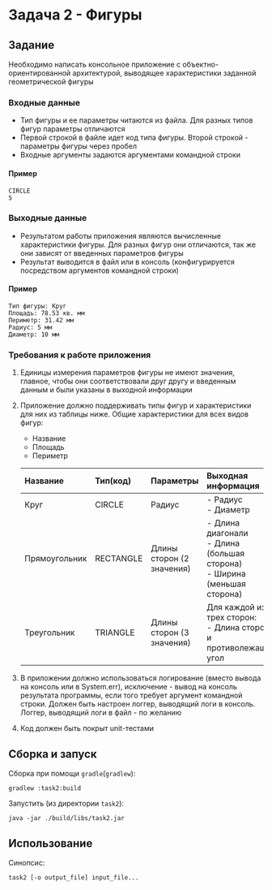 # Задача 2 - Фигуры

## Задание

Необходимо написать консольное приложение с объектно-ориентированной архитектурой, выводящее характеристики заданной геометрической фигуры

### Входные данные

- Тип фигуры и ее параметры читаются из файла. Для разных типов фигур параметры отличаются
- Первой строкой в файле идет код типа фигуры. Второй строкой - параметры фигуры через пробел
- Входные аргументы задаются аргументами командной строки

#### Пример

```text
CIRCLE
5
```

### Выходные данные

- Результатом работы приложения являются вычисленные характеристики фигуры. Для разных фигур они отличаются, так же они зависят от введенных параметров фигуры
- Результат выводится в файл или в консоль (конфигурируется посредством аргументов командной строки)

#### Пример

```text
Тип фигуры: Круг
Площадь: 78.53 кв. мм
Периметр: 31.42 мм
Радиус: 5 мм
Диаметр: 10 мм
```

### Требования к работе приложения

1) Единицы измерения параметров фигуры не имеют значения, главное, чтобы они соответствовали друг другу и введенным данным и были указаны в выходной информации
2) Приложение должно поддерживать типы фигур и характеристики для них из таблицы ниже. Общие характеристики для всех видов фигур:
   - Название
   - Площадь
   - Периметр

    | Название      | Тип(код)  | Параметры                 | Выходная информация                                                              |
    |:--------------|:----------|:--------------------------|:---------------------------------------------------------------------------------|
    | Круг          | CIRCLE    | Радиус                    | - Радиус<br/> - Диаметр                                                          |
    | Прямоугольник | RECTANGLE | Длины сторон (2 значения) | - Длина диагонали<br/> - Длина (большая сторона)<br/> - Ширина (меньшая сторона) |
    | Треугольник   | TRIANGLE  | Длины сторон (3 значения) | Для каждой из трех сторон:<br/> - Длина стороны и противолежащий угол            |
3) В приложении должно использоваться логирование (вместо вывода на консоль или в System.err), исключение - вывод на консоль результата программы, если того требует аргумент командной строки. Должен быть настроен логгер, выводящий логи в консоль. Логгер, выводящий логи в файл - по желанию
4) Код должен быть покрыт unit-тестами

## Сборка и запуск

Сборка при помощи `gradle`(`gradlew`):
```shell
gradlew :task2:build
```

Запустить (из директории `task2`):
```shell
java -jar ./build/libs/task2.jar
```

## Использование

Синопсис:
```shell
task2 [-o output_file] input_file...
```